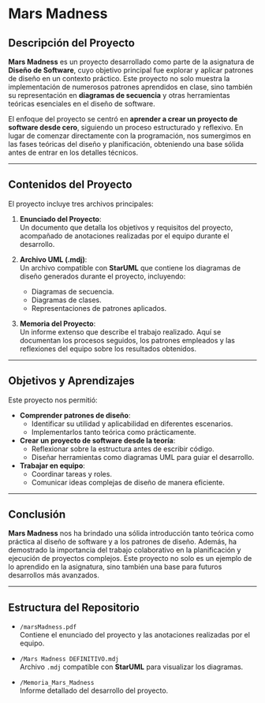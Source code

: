 # Mars Madness

## Descripción del Proyecto
**Mars Madness** es un proyecto desarrollado como parte de la asignatura de **Diseño de Software**, cuyo objetivo principal fue explorar y aplicar patrones de diseño en un contexto práctico. Este proyecto no solo muestra la implementación de numerosos patrones aprendidos en clase, sino también su representación en **diagramas de secuencia** y otras herramientas teóricas esenciales en el diseño de software.

El enfoque del proyecto se centró en **aprender a crear un proyecto de software desde cero**, siguiendo un proceso estructurado y reflexivo. En lugar de comenzar directamente con la programación, nos sumergimos en las fases teóricas del diseño y planificación, obteniendo una base sólida antes de entrar en los detalles técnicos.

---

## Contenidos del Proyecto
El proyecto incluye tres archivos principales:
1. **Enunciado del Proyecto**:  
   Un documento que detalla los objetivos y requisitos del proyecto, acompañado de anotaciones realizadas por el equipo durante el desarrollo.

2. **Archivo UML (.mdj)**:  
   Un archivo compatible con **StarUML** que contiene los diagramas de diseño generados durante el proyecto, incluyendo:
   - Diagramas de secuencia.
   - Diagramas de clases.
   - Representaciones de patrones aplicados.

3. **Memoria del Proyecto**:  
   Un informe extenso que describe el trabajo realizado. Aquí se documentan los procesos seguidos, los patrones empleados y las reflexiones del equipo sobre los resultados obtenidos.

---

## Objetivos y Aprendizajes
Este proyecto nos permitió:
- **Comprender patrones de diseño**:
  - Identificar su utilidad y aplicabilidad en diferentes escenarios.
  - Implementarlos tanto teórica como prácticamente.
- **Crear un proyecto de software desde la teoría**:
  - Reflexionar sobre la estructura antes de escribir código.
  - Diseñar herramientas como diagramas UML para guiar el desarrollo.
- **Trabajar en equipo**:
  - Coordinar tareas y roles.
  - Comunicar ideas complejas de diseño de manera eficiente.

---

## Conclusión
**Mars Madness** nos ha brindado una sólida introducción tanto teórica como práctica al diseño de software y a los patrones de diseño. Además, ha demostrado la importancia del trabajo colaborativo en la planificación y ejecución de proyectos complejos. Este proyecto no solo es un ejemplo de lo aprendido en la asignatura, sino también una base para futuros desarrollos más avanzados.

---

## Estructura del Repositorio
- `/marsMadness.pdf`  
  Contiene el enunciado del proyecto y las anotaciones realizadas por el equipo.
  
- `/Mars Madness DEFINITIVO.mdj`  
  Archivo `.mdj` compatible con **StarUML** para visualizar los diagramas.

- `/Memoria_Mars_Madness`  
  Informe detallado del desarrollo del proyecto.

